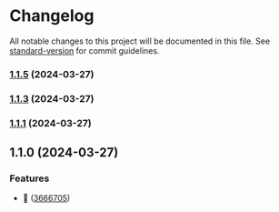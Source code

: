 # Changelog

All notable changes to this project will be documented in this file. See [standard-version](https://github.com/conventional-changelog/standard-version) for commit guidelines.

### [1.1.5](https://github.com/lagz0ne/better-fns/compare/v1.1.3...v1.1.5) (2024-03-27)

### [1.1.3](https://github.com/lagz0ne/better-fns/compare/v1.1.1...v1.1.3) (2024-03-27)

### [1.1.1](https://github.com/lagz0ne/better-fns/compare/v1.1.0...v1.1.1) (2024-03-27)

## 1.1.0 (2024-03-27)


### Features

* :rocket: ([3666705](https://github.com/lagz0ne/better-fns/commit/36667059e83fc1a9fb7887ae2b36a1f4dc875898))
